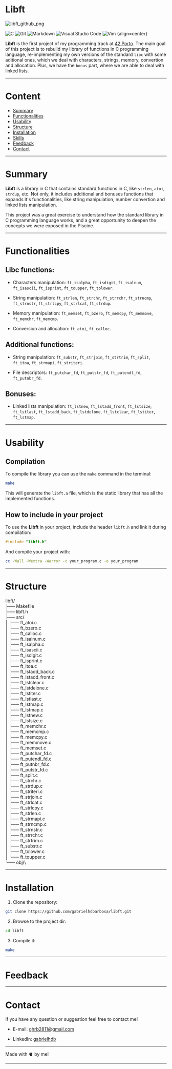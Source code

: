 
# Libft

![libft_github_png](https://github.com/user-attachments/assets/2176414d-6560-4a5e-a346-849cbe7518ae)

![C](https://img.shields.io/badge/c-%2300599C.svg?style=for-the-badge&logo=c&logoColor=white) 	![Git](https://img.shields.io/badge/git-%23F05033.svg?style=for-the-badge&logo=git&logoColor=white) ![Markdown](https://img.shields.io/badge/markdown-%23000000.svg?style=for-the-badge&logo=markdown&logoColor=white) ![Visual Studio Code](https://img.shields.io/badge/Visual%20Studio%20Code-0078d7.svg?style=for-the-badge&logo=visual-studio-code&logoColor=white) 	![Vim](https://img.shields.io/badge/VIM-%2311AB00.svg?style=for-the-badge&logo=vim&logoColor=white) {align=center}

**Libft** is the first project of my programming track at [42 Porto](https://www.42porto.com). The main goal of this project is to rebuild my library of functions in C programming language, re-implementing my own versions of the standard `libc` with some aditional ones, which we deal with characters, strings, memory, convertion and allocation. Plus, we have the `bonus` part, where we are able to deal with linked lists.

---

# Content

- [Summary](#Summary)
- [Functionalities](#Functionalities)
- [Usability](#Usability)
- [Structure](#Structure)
- [Installation](#Installation)
- [Skills](#Skills)
- [Feedback](#Feedback)
- [Contact](#Contact)

---

# Summary

**Libft** is a library in C that contains standard functions in C, like `strlen`, `atoi`, `strdup`, etc. Not only, it includes additional and bonuses functions that expands it's functionalities, like string manipulation, number convertion and linked lists manipulation.

This project was a great exercise to understand how the standard library in C programming language works, and a great opportunity to deepen the concepts we were exposed in the Piscine.

---

# Functionalities

## Libc functions:

- Characters manipulation: `ft_isalpha`, `ft_isdigit`, `ft_isalnum`, `ft_isascii`, `ft_isprint`, `ft_toupper`, `ft_tolower`.

- String manipulation: `ft_strlen`, `ft_strchr`, `ft_strrchr`, `ft_strncmp`, `ft_strnstr`, `ft_strlcpy`, `ft_strlcat`, `ft_strdup`.

- Memory manipulation: `ft_memset`, `ft_bzero`, `ft_memcpy`, `ft_memmove`, `ft_memchr`, `ft_memcmp`.

- Conversion and allocation: `ft_atoi`, `ft_calloc`.

## Additional functions:

- String manipulation: `ft_substr`, `ft_strjoin`, `ft_strtrim`, `ft_split`, `ft_itoa`, `ft_strmapi`, `ft_striteri`.

- File descriptors: `ft_putchar_fd`, `ft_putstr_fd`, `ft_putendl_fd`, `ft_putnbr_fd`.

## Bonuses:

- Linked lists manipulation: `ft_lstnew`, `ft_lstadd_front`, `ft_lstsize`, `ft_lstlast`, `ft_lstadd_back`, `ft_lstdelone`, `ft_lstclear`, `ft_lstiter`, `ft_lstmap`.

---

# Usability

## Compilation

To compile the library you can use the `make` command in the terminal:

```Bash
make
```

This will generate the `libft.a` file, which is the static library that has all the implemented functions.

## How to include in your project

To use the **Libft** in your project, include the header `libft.h` and link it during compilation:

```C
#include "libft.h"
```

And compile your project with:

```Bash
cc -Wall -Wextra -Werror -c your_program.c -o your_program
```

---

# Structure

libft/\
├── Makefile\
├── libft.h\
├── src/\
│   ├── ft_atoi.c\
│   ├── ft_bzero.c\
│   ├── ft_calloc.c\
│   ├── ft_isalnum.c\
│   ├── ft_isalpha.c\
│   ├── ft_isascii.c\
│   ├── ft_isdigit.c\
│   ├── ft_isprint.c\
│   ├── ft_itoa.c\
│   ├── ft_lstadd_back.c\
│   ├── ft_lstadd_front.c\
│   ├── ft_lstclear.c\
│   ├── ft_lstdelone.c\
│   ├── ft_lstiter.c\
│   ├── ft_lstlast.c\
│   ├── ft_lstmap.c\
│   ├── ft_lstmap.c\
│   ├── ft_lstnew.c\
│   ├── ft_lstsize.c\
│   ├── ft_memchr.c\
│   ├── ft_memcmp.c\
│   ├── ft_memcpy.c\
│   ├── ft_memmove.c\
│   ├── ft_memset.c\
│   ├── ft_putchar_fd.c\
│   ├── ft_putendl_fd.c\
│   ├── ft_putnbr_fd.c\
│   ├── ft_putstr_fd.c\
│   ├── ft_split.c\
│   ├── ft_strchr.c\
│   ├── ft_strdup.c\
│   ├── ft_striteri.c\
│   ├── ft_strjoin.c\
│   ├── ft_strlcat.c\
│   ├── ft_strlcpy.c\
│   ├── ft_strlen.c\
│   ├── ft_strmapi.c\
│   ├── ft_strncmp.c\
│   ├── ft_strnstr.c\
│   ├── ft_strrchr.c\
│   ├── ft_strtrim.c\
│   ├── ft_substr.c\
│   ├── ft_tolower.c\
│   └── ft_toupper.c\
└── obj/\

---

# Installation

1. Clone the repository:
```Bash
git clone https://github.com/gabrielhdbarbosa/libft.git
```

2. Browse to the project dir:
```Bash
cd libft
```

3. Compile it:
```Bash
make
```

---

# Feedback


---

# Contact

If you have any question or suggestion feel free to contact me!

- E-mail: ghrb2811@gmail.com

- LinkedIn: [gabrielhdb](https://www.linkedin.com/in/gabrielhdb/)

---

Made with 🫀 by me!

---
